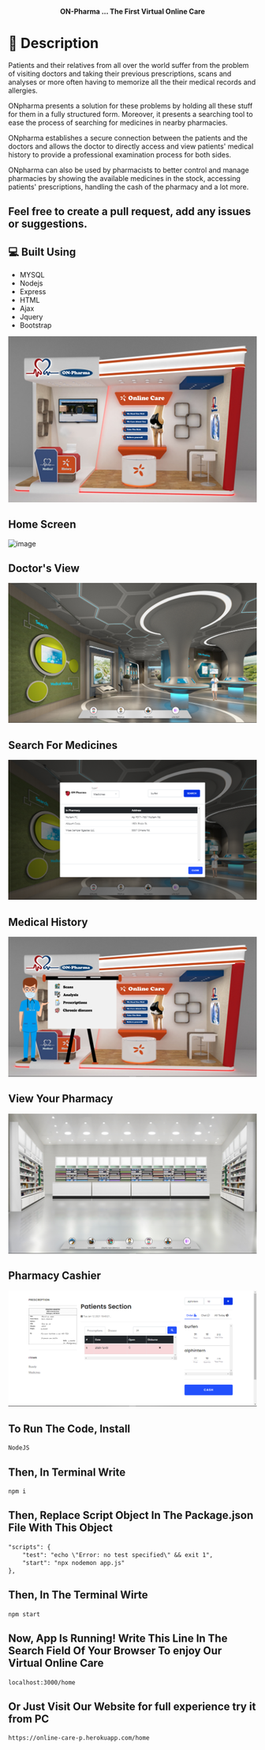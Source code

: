 <p align="center">
    <strong><b>ON-Pharma ... The First Virtual Online Care</b></strong>
    
</p>

# 📙 Description
Patients and their relatives from all over the world suffer from the problem of visiting doctors and taking their previous prescriptions, scans and analyses or more often having to memorize all the their medical records and allergies. 

ONpharma presents a solution for these problems by holding all these stuff for them in a fully structured form. Moreover, it presents a searching tool to ease the process of searching for medicines in nearby pharmacies. 

ONpharma establishes a secure connection between the patients and the doctors and allows the doctor to directly access and view patients' medical history to provide a professional examination process for both sides. 

ONpharma can also be used by pharmacists to better control and manage pharmacies by showing the available medicines in the stock, accessing patients' prescriptions, handling the cash of the pharmacy and a lot more.

Feel free to create a pull request, add any issues or suggestions. 
--------------------

💻 Built Using
--------------------
   * MYSQL
   * Nodejs
   * Express
   * HTML
   * Ajax
   * Jquery
   * Bootstrap



<img src="public/images/booth.jpg">



Home Screen
-----------------------
![image](https://user-images.githubusercontent.com/56788883/104456115-e20c6400-55b0-11eb-830c-8ad11abb1c0b.png)


Doctor's View
-----------------------
<img src="public/images/1.png">


Search For Medicines
-----------------------
<img src="public/images/2.png">


Medical History
-----------------------
<img src="public/images/3.png">


View Your Pharmacy
-----------------------
<img src="public/images/4.png">


Pharmacy Cashier
-----------------------
<img src="public/images/5.png">






To Run The Code, Install
----------------------------
    NodeJS


Then, In Terminal Write 
----------------------------
    npm i

Then, Replace Script Object In The Package.json File With This Object
-------------------------------------------------------------------------
    "scripts": {
        "test": "echo \"Error: no test specified\" && exit 1",
        "start": "npx nodemon app.js"
    },


Then, In The Terminal Wirte
-----------------------------
    npm start

Now, App Is Running! Write This Line In The Search Field Of Your Browser To enjoy Our Virtual Online Care
--------------------------------------------------------------------------------------------------------------
    localhost:3000/home



Or Just Visit Our Website for full experience try it from PC
----------------------------
    https://online-care-p.herokuapp.com/home
    

